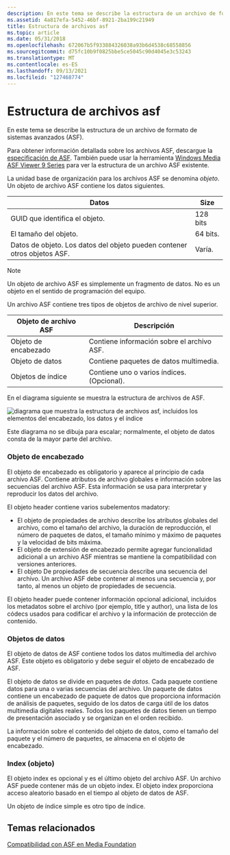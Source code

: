 ```yaml
---
description: En este tema se describe la estructura de un archivo de formato de sistemas avanzados (ASF).
ms.assetid: 4a817efa-5452-46bf-8921-2ba199c21949
title: Estructura de archivos asf
ms.topic: article
ms.date: 05/31/2018
ms.openlocfilehash: 672067b5f933884326038a93b6d4538c68558856
ms.sourcegitcommit: d75fc10b9f0825bbe5ce5045c90d4045e3c53243
ms.translationtype: MT
ms.contentlocale: es-ES
ms.lasthandoff: 09/13/2021
ms.locfileid: "127468774"
---
```

# <a name="asf-file-structure"></a>Estructura de archivos asf

En este tema se describe la estructura de un archivo de formato de sistemas avanzados (ASF).

Para obtener información detallada sobre los archivos ASF, descargue la [especificación de ASF](https://www.microsoft.com/downloads/details.aspx?displaylang=en&FamilyID=56de5ee4-51ca-46c6-903b-97390ad14fea). También puede usar la herramienta [Windows Media ASF Viewer 9 Series](https://www.microsoft.com/downloads/details.aspx?displaylang=en&FamilyID=56de5ee4-51ca-46c6-903b-97390ad14fea) para ver la estructura de un archivo ASF existente.

La unidad base de organización para los archivos ASF se denomina *objeto*. Un objeto de archivo ASF contiene los datos siguientes.



| Datos                                                        | Size     |
|-------------------------------------------------------------|----------|
| GUID que identifica el objeto.                          | 128 bits |
| El tamaño del objeto.                                     | 64 bits. |
| Datos de objeto. Los datos del objeto pueden contener otros objetos ASF. | Varía.  |



 

> [!Note]  
> Un objeto de archivo ASF es simplemente un fragmento de datos. No es un objeto en el sentido de programación del equipo.

 

Un archivo ASF contiene tres tipos de objetos de archivo de nivel superior.



| Objeto de archivo ASF                                                                                                                      | Descripción                                          |
|--------------------------------------------------------------------------------------------------------------------------------------|------------------------------------------------------|
| <span id="_Header_Object"></span><span id="_header_object"></span><span id="_HEADER_OBJECT"></span> Objeto de encabezado<br/>         | Contiene información sobre el archivo ASF.<br/>  |
| <span id="Data_Object"></span><span id="data_object"></span><span id="DATA_OBJECT"></span>Objeto de datos<br/>                     | Contiene paquetes de datos multimedia.<br/>           |
| <span id="_Index_Object_s_"></span><span id="_index_object_s_"></span><span id="_INDEX_OBJECT_S_"></span> Objetos de índice<br/> | Contiene uno o varios índices. (Opcional).<br/> |



 

En el diagrama siguiente se muestra la estructura de archivos de ASF.

![diagrama que muestra la estructura de archivos asf, incluidos los elementos del encabezado, los datos y el índice](images/asf-components04.png)

Este diagrama no se dibuja para escalar; normalmente, el objeto de datos consta de la mayor parte del archivo.

### <a name="header-object"></a>Objeto de encabezado

El objeto de encabezado es obligatorio y aparece al principio de cada archivo ASF. Contiene atributos de archivo globales e información sobre las secuencias del archivo ASF. Esta información se usa para interpretar y reproducir los datos del archivo.

El objeto header contiene varios subelementos madatory:

-   El objeto de propiedades de archivo describe los atributos globales del archivo, como el tamaño del archivo, la duración de reproducción, el número de paquetes de datos, el tamaño mínimo y máximo de paquetes y la velocidad de bits máxima.
-   El objeto de extensión de encabezado permite agregar funcionalidad adicional a un archivo ASF mientras se mantiene la compatibilidad con versiones anteriores.
-   El objeto De propiedades de secuencia describe una secuencia del archivo. Un archivo ASF debe contener al menos una secuencia y, por tanto, al menos un objeto de propiedades de secuencia.

El objeto header puede contener información opcional adicional, incluidos los metadatos sobre el archivo (por ejemplo, title y author), una lista de los códecs usados para codificar el archivo y la información de protección de contenido.

### <a name="data-object"></a>Objetos de datos

El objeto de datos de ASF contiene todos los datos multimedia del archivo ASF. Este objeto es obligatorio y debe seguir el objeto de encabezado de ASF.

El objeto de datos se divide en paquetes de *datos.* Cada paquete contiene datos para una o varias secuencias del archivo. Un paquete de datos contiene un encabezado de paquete de datos que proporciona información de análisis de paquetes, seguido de los datos de carga útil de los datos multimedia digitales reales. Todos los paquetes de datos tienen un tiempo de presentación asociado y se organizan en el orden recibido.

La información sobre el contenido del objeto de datos, como el tamaño del paquete y el número de paquetes, se almacena en el objeto de encabezado.

### <a name="index-object"></a>Index (objeto)

El objeto index es opcional y es el último objeto del archivo ASF. Un archivo ASF puede contener más de un objeto index. El objeto index proporciona acceso aleatorio basado en el tiempo al objeto de datos de ASF.

Un objeto de índice simple es otro tipo de índice.

## <a name="related-topics"></a>Temas relacionados

<dl> <dt>

[Compatibilidad con ASF en Media Foundation](asf-support-in-media-foundation.md)
</dt> </dl>

 

 




